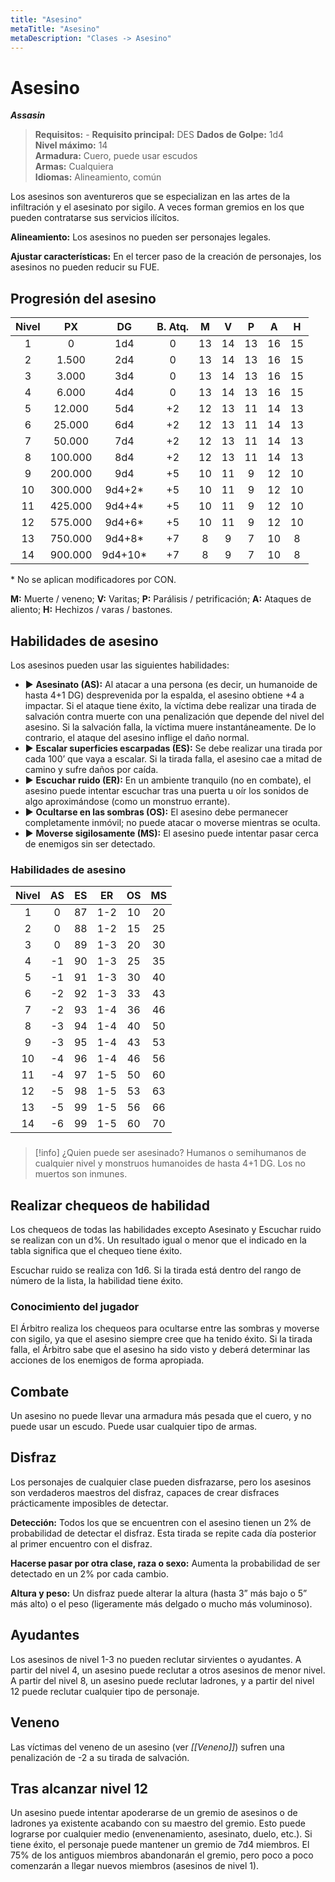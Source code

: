 ```yaml
---
title: "Asesino"
metaTitle: "Asesino"
metaDescription: "Clases -> Asesino"
---
```

# Asesino 

**_Assasin_**

> **Requisitos:** -
> **Requisito principal:** DES
> **Dados de Golpe:** 1d4   
> **Nivel máximo:** 14   
> **Armadura:** Cuero, puede usar escudos   
> **Armas:** Cualquiera   
> **Idiomas:** Alineamiento, común

Los asesinos son aventureros que se especializan en las artes de la infiltración y el asesinato por sigilo. A veces forman gremios en los que pueden contratarse sus servicios ilícitos.

**Alineamiento:** Los asesinos no pueden ser personajes legales.

**Ajustar características:** En el tercer paso de la creación de personajes, los asesinos no pueden reducir su FUE.

## Progresión del asesino

| Nivel |   PX    |   DG    | B. Atq. | **M** | **V** | **P** | **A** | **H** |
|:-----:|:-------:|:-------:|:-------:|:-----:|:-----:|:-----:|:-----:|:-----:|
|   1   |    0    |   1d4   |    0    |  13   |  14   |  13   |  16   |  15   |
|   2   |  1.500  |   2d4   |    0    |  13   |  14   |  13   |  16   |  15   |
|   3   |  3.000  |   3d4   |    0    |  13   |  14   |  13   |  16   |  15   |
|   4   |  6.000  |   4d4   |    0    |  13   |  14   |  13   |  16   |  15   |
|   5   | 12.000  |   5d4   |   +2    |  12   |  13   |  11   |  14   |  13   |
|   6   | 25.000  |   6d4   |   +2    |  12   |  13   |  11   |  14   |  13   |
|   7   | 50.000  |   7d4   |   +2    |  12   |  13   |  11   |  14   |  13   |
|   8   | 100.000 |   8d4   |   +2    |  12   |  13   |  11   |  14   |  13   |
|   9   | 200.000 |   9d4   |   +5    |  10   |  11   |   9   |  12   |  10   |
|  10   | 300.000 | 9d4+2*  |   +5    |  10   |  11   |   9   |  12   |  10   |
|  11   | 425.000 | 9d4+4*  |   +5    |  10   |  11   |   9   |  12   |  10   |
|  12   | 575.000 | 9d4+6*  |   +5    |  10   |  11   |   9   |  12   |  10   |
|  13   | 750.000 | 9d4+8*  |   +7    |   8   |   9   |   7   |  10   |   8   |
|  14   | 900.000 | 9d4+10* |   +7    |   8   |   9   |   7   |  10   |   8   |

\* No se aplican modificadores por CON.

**M:** Muerte / veneno; **V:** Varitas; **P:** Parálisis / petrificación; **A:** Ataques de aliento; **H:** Hechizos / varas / bastones.

## Habilidades de asesino

Los asesinos pueden usar las siguientes habilidades: 

- ▶ **Asesinato (AS):** Al atacar a una persona (es decir, un humanoide de hasta 4+1 DG) desprevenida por la espalda, el asesino obtiene +4 a impactar. Si el ataque tiene éxito, la víctima debe realizar una tirada de salvación contra muerte con una penalización que depende del nivel del asesino. Si la salvación falla, la víctima muere instantáneamente. De lo contrario, el ataque del asesino inflige el daño normal. 
- ▶ **Escalar superficies escarpadas (ES):** Se debe realizar una tirada por cada 100’ que vaya a escalar. Si la tirada falla, el asesino cae a mitad de camino y sufre daños por caída. 
- ▶ **Escuchar ruido (ER):** En un ambiente tranquilo (no en combate), el asesino puede intentar escuchar tras una puerta u oír los sonidos de algo aproximándose (como un monstruo errante). 
- ▶ **Ocultarse en las sombras (OS):** El asesino debe permanecer completamente inmóvil; no puede atacar o moverse mientras se oculta.
- ▶ **Moverse sigilosamente (MS):** El asesino puede intentar pasar cerca de enemigos sin ser detectado.

### Habilidades de asesino

| Nivel | AS  | ES  | ER  | OS  | MS  | 
|:-----:|:---:|:---:|:---:|:---:|:---:|
|   1   |  0  | 87  | 1-2 | 10  | 20  |
|   2   |  0  | 88  | 1-2 | 15  | 25  |
|   3   |  0  | 89  | 1-3 | 20  | 30  |
|   4   | -1  | 90  | 1-3 | 25  | 35  |
|   5   | -1  | 91  | 1-3 | 30  | 40  |
|   6   | -2  | 92  | 1-3 | 33  | 43  |
|   7   | -2  | 93  | 1-4 | 36  | 46  |
|   8   | -3  | 94  | 1-4 | 40  | 50  |
|   9   | -3  | 95  | 1-4 | 43  | 53  |
|  10   | -4  | 96  | 1-4 | 46  | 56  |
|  11   | -4  | 97  | 1-5 | 50  | 60  |
|  12   | -5  | 98  | 1-5 | 53  | 63  |
|  13   | -5  | 99  | 1-5 | 56  | 66  |
|  14   | -6  | 99  | 1-5 | 60  | 70  |

###
>[!info] ¿Quien puede ser asesinado?
>Humanos o semihumanos de cualquier nivel y monstruos humanoides de hasta 4+1 DG. Los no muertos son inmunes.

## Realizar chequeos de habilidad

Los chequeos de todas las habilidades excepto Asesinato y Escuchar ruido se realizan con un d%. Un resultado igual o menor que el indicado en la tabla significa que el chequeo tiene éxito.

Escuchar ruido se realiza con 1d6. Si la tirada está dentro del rango de número de la lista, la habilidad tiene éxito.

### Conocimiento del jugador

El Árbitro realiza los chequeos para ocultarse entre las sombras y moverse con sigilo, ya que el asesino siempre cree que ha tenido éxito. Si la tirada falla, el Árbitro sabe que el asesino ha sido visto y deberá determinar las acciones de los enemigos de forma apropiada.

## Combate

Un asesino no puede llevar una armadura más pesada que el cuero, y no puede usar un escudo. Puede usar cualquier tipo de armas.

## Disfraz

Los personajes de cualquier clase pueden disfrazarse, pero los asesinos son verdaderos maestros del disfraz, capaces de crear disfraces prácticamente imposibles de detectar.

**Detección:** Todos los que se encuentren con el asesino tienen un 2% de probabilidad de detectar el disfraz. Esta tirada se repite cada día posterior al primer encuentro con el disfraz.

**Hacerse pasar por otra clase, raza o sexo:** Aumenta la probabilidad de ser detectado en un 2% por cada cambio.

**Altura y peso:** Un disfraz puede alterar la altura (hasta 3” más bajo o 5” más alto) o el peso (ligeramente más delgado o mucho más voluminoso).

## Ayudantes

Los asesinos de nivel 1-3 no pueden reclutar sirvientes o ayudantes. A partir del nivel 4, un asesino puede reclutar a otros asesinos de menor nivel. A partir del nivel 8, un asesino puede reclutar ladrones, y a partir del nivel 12 puede reclutar cualquier tipo de personaje.

## Veneno

Las víctimas del veneno de un asesino (ver _[[Veneno]]_) sufren una penalización de -2 a su tirada de salvación.

## Tras alcanzar nivel 12

Un asesino puede intentar apoderarse de un gremio de asesinos o de ladrones ya existente acabando con su maestro del gremio. Esto puede lograrse por cualquier medio (envenenamiento, asesinato, duelo, etc.). Si tiene éxito, el personaje puede mantener un gremio de 7d4 miembros. El 75% de los antiguos miembros abandonarán el gremio, pero poco a poco comenzarán a llegar nuevos miembros (asesinos de nivel 1).